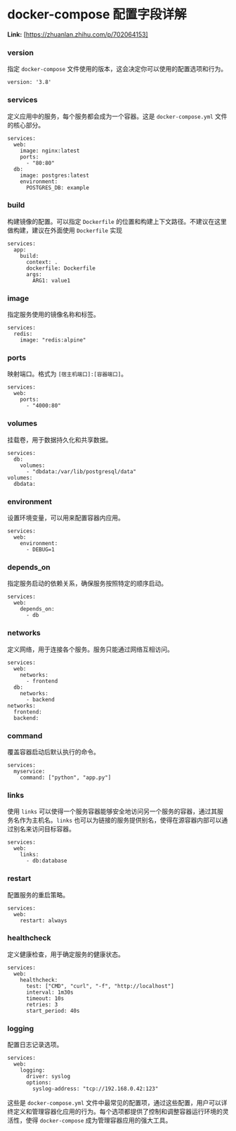# docker-compose 配置字段详解



 **Link:** [https://zhuanlan.zhihu.com/p/702064153]

### version  

指定 `docker-compose` 文件使用的版本，这会决定你可以使用的配置选项和行为。

```
version: '3.8'
```
### services  

定义应用中的服务，每个服务都会成为一个容器。这是 `docker-compose.yml` 文件的核心部分。

```
services:
  web:
    image: nginx:latest
    ports:
      - "80:80"
  db:
    image: postgres:latest
    environment:
      POSTGRES_DB: example
```
### build  

构建镜像的配置。可以指定 `Dockerfile` 的位置和构建上下文路径。不建议在这里做构建，建议在外面使用 `Dockerfile`  实现

```
services:
  app:
    build:
      context: .
      dockerfile: Dockerfile
      args:
        ARG1: value1
```
### image  

指定服务使用的镜像名称和标签。

```
services:
  redis:
    image: "redis:alpine"
```
### ports  

映射端口。格式为 `[宿主机端口]:[容器端口]`。

```
services:
  web:
    ports:
      - "4000:80"
```
### volumes  

挂载卷，用于数据持久化和共享数据。

```
services:
  db:
    volumes:
      - "dbdata:/var/lib/postgresql/data"
volumes:
  dbdata:
```
### environment  

设置环境变量，可以用来配置容器内应用。

```
services:
  web:
    environment:
      - DEBUG=1
```
### depends\_on  

指定服务启动的依赖关系，确保服务按照特定的顺序启动。

```
services:
  web:
    depends_on:
      - db
```
### networks  

定义网络，用于连接各个服务。服务只能通过网络互相访问。

```
services:
  web:
    networks:
      - frontend
  db:
    networks:
      - backend
networks:
  frontend:
  backend:
```
### command  

覆盖容器启动后默认执行的命令。

```
services:
  myservice:
    command: ["python", "app.py"]
```
### links  

使用 `links` 可以使得一个服务容器能够安全地访问另一个服务的容器，通过其服务名作为主机名。`links` 也可以为链接的服务提供别名，使得在源容器内部可以通过别名来访问目标容器。

```
services:
  web:
    links:
      - db:database
```
### restart  

配置服务的重启策略。

```
services:
  web:
    restart: always
```
### healthcheck  

定义健康检查，用于确定服务的健康状态。

```
services:
  web:
    healthcheck:
      test: ["CMD", "curl", "-f", "http://localhost"]
      interval: 1m30s
      timeout: 10s
      retries: 3
      start_period: 40s
```
### logging  

配置日志记录选项。

```
services:
  web:
    logging:
      driver: syslog
      options:
        syslog-address: "tcp://192.168.0.42:123"
```

这些是 `docker-compose.yml` 文件中最常见的配置项，通过这些配置，用户可以详终定义和管理容器化应用的行为。每个选项都提供了控制和调整容器运行环境的灵活性，使得 `docker-compose` 成为管理容器应用的强大工具。

